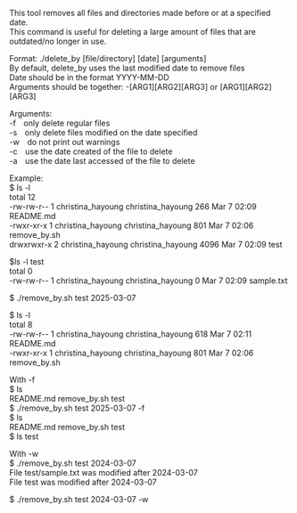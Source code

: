 This tool removes all files and directories made before or at a specified date.  
This command is useful for deleting a large amount of files that are outdated/no longer in use.
  
Format: ./delete\_by [file/directory] [date] [arguments]  
By default, delete\_by uses the last modified date to remove files  
Date should be in the format YYYY-MM-DD  
Arguments should be together: -[ARG1][ARG2][ARG3] or [ARG1][ARG2][ARG3]  
  
Arguments:  
-f&emsp;only delete regular files  
-s&emsp;only delete files modified on the date specified  
-w&emsp;do not print out warnings  
-c&emsp;use the date created of the file to delete  
-a&emsp;use the date last accessed of the file to delete  
  
Example:  
$ ls -l  
total 12  
-rw-rw-r-- 1 christina\_hayoung christina\_hayoung  266 Mar  7 02:09 README.md  
-rwxr-xr-x 1 christina\_hayoung christina\_hayoung  801 Mar  7 02:06 remove\_by.sh  
drwxrwxr-x 2 christina\_hayoung christina\_hayoung 4096 Mar  7 02:09 test  
  
$ls -l test  
total 0  
-rw-rw-r-- 1 christina\_hayoung christina\_hayoung 0 Mar  7 02:09 sample.txt  
  
$ ./remove\_by.sh test 2025-03-07  
  
$ ls -l  
total 8  
-rw-rw-r-- 1 christina\_hayoung christina\_hayoung 618 Mar  7 02:11 README.md  
-rwxr-xr-x 1 christina\_hayoung christina\_hayoung 801 Mar  7 02:06 remove\_by.sh  
  
With -f  
$ ls  
README.md  remove\_by.sh  test  
$ ./remove\_by.sh test 2025-03-07 -f  
$ ls  
README.md  remove\_by.sh  test  
$ ls test  
  
  
With -w  
$ ./remove\_by.sh test 2024-03-07  
File test/sample.txt was modified after 2024-03-07  
File test was modified after 2024-03-07  
  
$ ./remove\_by.sh test 2024-03-07 -w  

